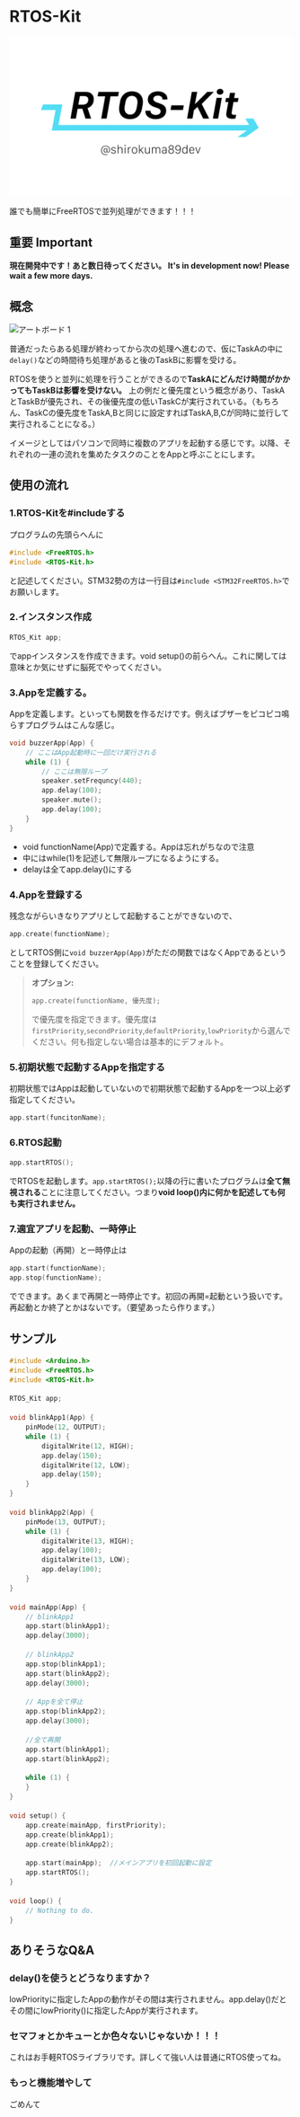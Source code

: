 # RTOS-Kit

![](rtos-kit.png)

誰でも簡単にFreeRTOSで並列処理ができます！！！

## 重要 Important

**現在開発中です！あと数日待ってください。
It's in development now! Please wait a few more days.**

## 概念

![アートボード 1](https://user-images.githubusercontent.com/47915291/206947016-9dfed748-1db9-4174-8a67-9c1f480fcbd1.png)

普通だったらある処理が終わってから次の処理へ進むので、仮にTaskAの中に`delay()`などの時間待ち処理があると後のTaskBに影響を受ける。

RTOSを使うと並列に処理を行うことができるので**TaskAにどんだけ時間がかかってもTaskBは影響を受けない。** 上の例だと優先度という概念があり、TaskAとTaskBが優先され、その後優先度の低いTaskCが実行されている。（もちろん、TaskCの優先度をTaskA,Bと同じに設定すればTaskA,B,Cが同時に並行して実行されることになる。）

イメージとしてはパソコンで同時に複数のアプリを起動する感じです。以降、それぞれの一連の流れを集めたタスクのことをAppと呼ぶことにします。

## 使用の流れ

### 1.RTOS-Kitを#includeする

プログラムの先頭らへんに
```cpp
#include <FreeRTOS.h>
#include <RTOS-Kit.h>
```
と記述してください。STM32勢の方は一行目は`#include <STM32FreeRTOS.h>`でお願いします。

### 2.インスタンス作成

```cpp
RTOS_Kit app;
```

でappインスタンスを作成できます。void setup()の前らへん。これに関しては意味とか気にせずに脳死でやってください。

### 3.Appを定義する。

Appを定義します。といっても関数を作るだけです。例えばブザーをピコピコ鳴らすプログラムはこんな感じ。

```cpp
void buzzerApp(App) {
    // ここはApp起動時に一回だけ実行される
    while (1) {
        // ここは無限ループ
        speaker.setFrequncy(440);
        app.delay(100);
        speaker.mute();
        app.delay(100);
    }
}
```

- void functionName(App)で定義する。Appは忘れがちなので注意
- 中にはwhile(1)を記述して無限ループになるようにする。
- delayは全てapp.delay()にする

### 4.Appを登録する

残念ながらいきなりアプリとして起動することができないので、

```cpp
app.create(functionName);
```

としてRTOS側に`void buzzerApp(App)`がただの関数ではなくAppであるということを登録してください。

> **オプション:**<br>
> ```cpp
> app.create(functionName, 優先度);
> ```
> で優先度を指定できます。優先度は`firstPriority`,`secondPriority`,`defaultPriority`,`lowPriority`から選んでください。何も指定しない場合は基本的にデフォルト。

### 5.初期状態で起動するAppを指定する

初期状態ではAppは起動していないので初期状態で起動するAppを一つ以上必ず指定してください。

```cpp
app.start(funcitonName);
```

### 6.RTOS起動

```cpp
app.startRTOS();
```

でRTOSを起動します。`app.startRTOS();`以降の行に書いたプログラムは**全て無視される**ことに注意してください。つまり**void loop()内に何かを記述しても何も実行されません。**

### 7.適宜アプリを起動、一時停止

Appの起動（再開）と一時停止は

```cpp
app.start(functionName);
app.stop(functionName);
```

でできます。あくまで再開と一時停止です。初回の再開=起動という扱いです。再起動とか終了とかはないです。（要望あったら作ります。）

## サンプル

```cpp
#include <Arduino.h>
#include <FreeRTOS.h>
#include <RTOS-Kit.h>

RTOS_Kit app;

void blinkApp1(App) {
    pinMode(12, OUTPUT);
    while (1) {
        digitalWrite(12, HIGH);
        app.delay(150);
        digitalWrite(12, LOW);
        app.delay(150);
    }
}

void blinkApp2(App) {
    pinMode(13, OUTPUT);
    while (1) {
        digitalWrite(13, HIGH);
        app.delay(100);
        digitalWrite(13, LOW);
        app.delay(100);
    }
}

void mainApp(App) {
    // blinkApp1
    app.start(blinkApp1);
    app.delay(3000);

    // blinkApp2
    app.stop(blinkApp1);
    app.start(blinkApp2);
    app.delay(3000);

    // Appを全て停止
    app.stop(blinkApp2);
    app.delay(3000);

    //全て再開
    app.start(blinkApp1);
    app.start(blinkApp2);

    while (1) {
    }
}

void setup() {
    app.create(mainApp, firstPriority);
    app.create(blinkApp1);
    app.create(blinkApp2);

    app.start(mainApp);  //メインアプリを初回起動に設定
    app.startRTOS();
}

void loop() {
    // Nothing to do.
}
```

## ありそうなQ&A

### delay()を使うとどうなりますか？

lowPriorityに指定したAppの動作がその間は実行されません。app.delay()だとその間にlowPriority()に指定したAppが実行されます。

### セマフォとかキューとか色々ないじゃないか！！！

これはお手軽RTOSライブラリです。詳しくて強い人は普通にRTOS使ってね。

### もっと機能増やして

ごめんて